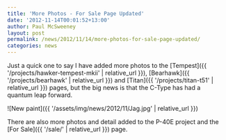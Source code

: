 ```yaml
---
title: 'More Photos - For Sale Page Updated'
date: '2012-11-14T00:01:52+13:00'
author: Paul McSweeney
layout: post
permalink: /news/2012/11/14/more-photos-for-sale-page-updated/
categories: news
---
```


Just a quick one to say I have added more photos to the [Tempest]({{ '/projects/hawker-tempest-mkii' | relative_url }}), [Bearhawk]({{ '/projects/bearhawk' | relative_url }}) and [Titan]({{ '/projects/titan-t51' | relative_url }}) pages, but the big news is that the C-Type has had a quantum leap forward.

![New paint]({{ '/assets/img/news/2012/11/Jag.jpg' | relative_url }})

There are also more photos and detail added to the P-40E project and the [For Sale]({{ '/sale/' | relative_url }}) page.
